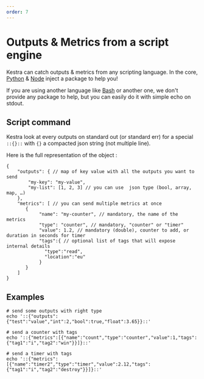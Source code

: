 ```yaml
---
order: 7
---
```

# Outputs & Metrics from a script engine

Kestra can catch outputs & metrics from any scripting language. In the core, [Python](../../../plugins/core/tasks/scripts/io.kestra.core.tasks.scripts.Python.md) & [Node](../../../plugins/core/tasks/scripts/io.kestra.core.tasks.scripts.Node.md) inject a package to help you!

If you are using another language like [Bash](../../../plugins/core/tasks/scripts/io.kestra.core.tasks.scripts.Bash.md) or another one, we don't provide any package to help, but you can easily do it with simple echo on stdout.

## Script command

Kestra look at every outputs on standard out (or standard err) for a special `::{}::` with `{}` a compacted json string (not multiple line).

Here is the full representation of the object :

```json5
{
    "outputs": { // map of key value with all the outputs you want to send
        "my-key": "my-value",
        "my-list": [1, 2, 3] // you can use  json type (bool, array, map, …)
    },
    "metrics": [ // you can send multiple metrics at once
       {
            "name": "my-counter", // mandatory, the name of the metrics
            "type": "counter", // mandatory, "counter" or "timer"
            "value": 1.2, // mandatory (double), counter to add, or duration in seconds for timer
            "tags":{ // optional list of tags that will expose internal details
              "type":"read",
              "location":"eu"
            }
       }
    ]
}
```



## Examples

```shell
# send some outputs with right type
echo '::{"outputs":{"test":"value","int":2,"bool":true,"float":3.65}}::'

# send a counter with tags
echo '::{"metrics":[{"name":"count","type":"counter","value":1,"tags":{"tag1":"i","tag2":"win"}}]}::'

# send a timer with tags
echo '::{"metrics":[{"name":"timer2","type":"timer","value":2.12,"tags":{"tag1":"i","tag2":"destroy"}}]}::'
```
